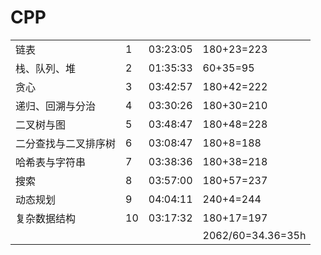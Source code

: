 # CPP

|                      |      |          |                   |
| -------------------- | ---- | -------- | ----------------- |
| 链表                 | 1    | 03:23:05 | 180+23=223        |
| 栈、队列、堆         | 2    | 01:35:33 | 60+35=95          |
| 贪心                 | 3    | 03:42:57 | 180+42=222        |
| 递归、回溯与分治     | 4    | 03:30:26 | 180+30=210        |
| 二叉树与图           | 5    | 03:48:47 | 180+48=228        |
| 二分查找与二叉排序树 | 6    | 03:08:47 | 180+8=188         |
| 哈希表与字符串       | 7    | 03:38:36 | 180+38=218        |
| 搜索                 | 8    | 03:57:00 | 180+57=237        |
| 动态规划             | 9    | 04:04:11 | 240+4=244         |
| 复杂数据结构         | 10   | 03:17:32 | 180+17=197        |
|                      |      |          | 2062/60=34.36=35h |


